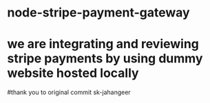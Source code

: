 # node-stripe-payment-gateway
# we are integrating and reviewing stripe payments by using dummy website hosted locally 
#thank you to original commit sk-jahangeer
